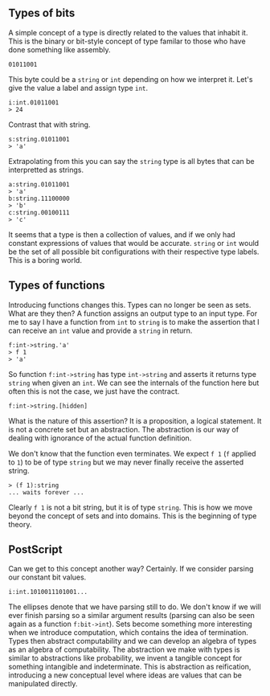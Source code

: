 ## Types of bits

A simple concept of a type is directly related to the values that inhabit it.
This is the binary or bit-style concept of type familar to those who
have done something like assembly.

```
01011001
```

This byte could be a `string` or `int` depending on how we interpret it. Let's give the value a label
and assign type `int`.

```
i:int.01011001
> 24
```

Contrast that with string.

```
s:string.01011001
> 'a'
```

Extrapolating from this you can say the `string` type is all bytes that can be interpretted as strings.

```
a:string.01011001
> 'a'
b:string.11100000
> 'b'
c:string.00100111
> 'c'
```

It seems that a type is then a collection of values, and if we only had constant expressions of values
that would be accurate. `string` or `int` would be the set of all possible bit configurations with their respective type labels.
This is a boring world.

## Types of functions

Introducing functions changes this. Types can no longer be seen as sets. What are they then?
A function assigns an output type to an input type. For me to say I have a function from `int` to `string`
is to make the assertion that I can receive an `int` value and provide a `string` in return.

```
f:int->string.'a'
> f 1
> 'a'
```

So function `f:int->string` has type `int->string` and asserts it returns type `string` when given an `int`.
We can see the internals of the function here but often this is not the case, we just have the contract.

```
f:int->string.[hidden]
```

What is the nature of this assertion? It is a proposition, a logical statement. It is not a concrete set
but an abstraction. The abstraction is our way of dealing with ignorance of the actual function definition.

We don't know that the function even terminates. We expect `f 1` (`f` applied to `1`) to be of type `string` but we may never finally receive the
asserted string.

```
> (f 1):string
... waits forever ...
```

Clearly `f 1` is not a bit string, but it is of type `string`. This is how we move beyond the concept of sets and into domains.
This is the beginning of type theory.

## PostScript

Can we get to this concept another way? Certainly. If we consider parsing our constant bit values.

```
i:int.1010011101001...
```

The ellipses denote that we have parsing still to do. We don't know if we will ever finish parsing so a similar argument results (parsing can also be seen again as a function `f:bit->int`). Sets become something more interesting when we introduce computation, which contains the idea of termination. Types then abstract computability and we can develop an algebra of types as an algebra of computability. The abstraction we make with types is similar to abstractions like probability, we invent a tangible concept for something intangible and indeterminate. This is abstraction as reification, introducing a new conceptual level where ideas are values that can be manipulated directly.
